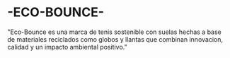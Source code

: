 # -ECO-BOUNCE-
"Eco-Bounce es una marca de tenis sostenible con suelas hechas a base de materiales reciclados como globos y llantas que combinan innovacion, calidad y un impacto ambiental positivo."
